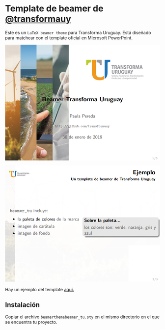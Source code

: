 # Template de beamer de [@transformauy](https://github.com/transformauy)

Este es un `LaTeX beamer theme` para Transforma Uruguay. Está diseñado para matchear con el template oficial en Microsoft PowerPoint.

![ejemplo](/img/ejemplo.png)

![ejemplo](/img/ejemplo_2.png)

Hay un ejemplo del template [aquí.](https://github.com/paulapereda/beamer_tu/blob/master/ejemplo.pdf)

## Instalación

Copiar el archivo `beamerthemebeamer_tu.sty` en el mismo directorio en el que se encuentra tu proyecto. 
